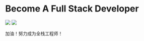 # Become A Full Stack Developer

![](https://img.shields.io/badge/version-v0.1.0-green.svg) ![](https://img.shields.io/badge/author-GuoYaohua-yellow.svg)

加油！努力成为全栈工程师！